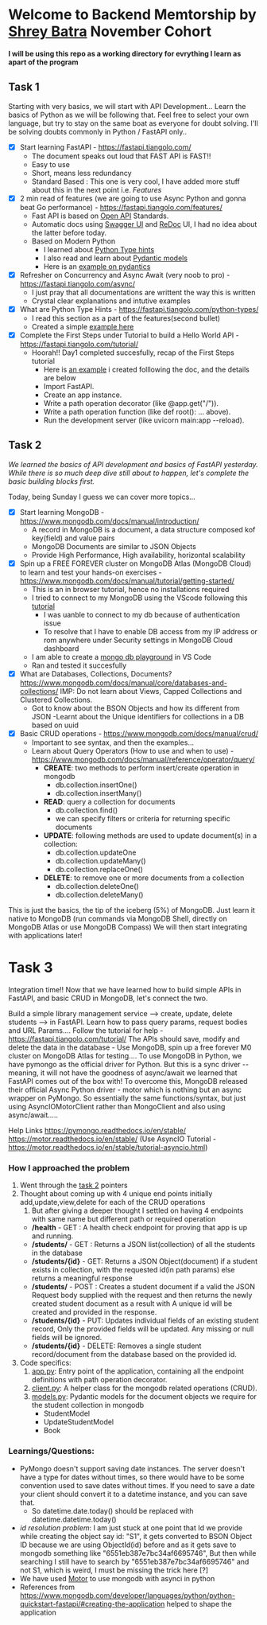 # Welcome to Backend Memtorship by [Shrey Batra](https://www.linkedin.com/in/shreybatra/) November Cohort

**I will be using this repo as a working directory for evrything I learn as apart of the program**

## Task 1

Starting with very basics, we will start with API Development... Learn the basics of Python as we will be following that. Feel free to select your own language, but try to stay on the same boat as everyone for doubt solving. I'll be solving doubts commonly in Python / FastAPI only..

- [x] Start learning FastAPI - https://fastapi.tiangolo.com/
  - The document speaks out loud that FAST API is FAST!!
  - Easy to use
  - Short, means less redundancy
  - Standard Based : This one is very cool, I have added more stuff about this in the next point i.e. *Features*
- [x] 2 min read of features (we are going to use Async Python and gonna beat Go performance) - https://fastapi.tiangolo.com/features/
  - Fast API is based on [Open API](https://github.com/OAI/OpenAPI-Specification) Standards.
  - Automatic docs using [Swagger UI](https://github.com/swagger-api/swagger-ui) and [ReDoc](https://github.com/Rebilly/ReDoc) UI, I had no idea about the latter before today.
  - Based on Modern Python
    - I learned about [Python Type hints ](https://fastapi.tiangolo.com/python-types/)
    - I also read and learn about [Pydantic models](https://fastapi.tiangolo.com/python-types/#pydantic-models) 
    - Here is an [example on pydantics](playground/pydantic_example.py)
- [x] Refresher on Concurrency and Async Await (very noob to pro) - https://fastapi.tiangolo.com/async/
  - I just pray that all documentations are writtent the way this is written
  - Crystal clear explanations and intutive examples
- [x] What are Python Type Hints - https://fastapi.tiangolo.com/python-types/
  - I read this section as a part of the features(second bullet)
  - Created a simple [example here](playground/type_hints.py)
- [x] Complete the First Steps under Tutorial to build a Hello World API - https://fastapi.tiangolo.com/tutorial/
  - Hoorah!! Day1 completed succesfully, recap of the First Steps tutorial
    - Here is [an example](playground/first_steps/main.py) i created folllowing the doc, and the details are below
    - Import FastAPI.
    - Create an app instance.
    - Write a path operation decorator (like @app.get("/")).
    - Write a path operation function (like def root(): ... above).
    - Run the development server (like uvicorn main:app --reload).

## Task 2

*We learned the basics of API development and basics of FastAPI yesterday. While there is so much deep dive still about to happen, let's complete the basic building blocks first.*

Today, being Sunday I guess we can cover more topics...
- [x] Start learning MongoDB - https://www.mongodb.com/docs/manual/introduction/
  - A record in MongoDB is a document, a data structure composed kof key(field) and value pairs
  - MongoDB  Documents are similar to JSON Objects
  - Provide High Performance, High availability, horizontal scalability
- [x] Spin up a FREE FOREVER cluster on MongoDB Atlas (MongoDB Cloud) to learn and test your hands-on exercises - https://www.mongodb.com/docs/manual/tutorial/getting-started/
  - This is an in browser tutorial, hence no installations required
  - I tried to connect to my MongoDB using the VScode following this [tutorial](https://www.mongodb.com/docs/mongodb-vscode/connect/)
    - I was uanble to connect to my db because of authentication issue
    - To resolve that I have to enable DB access from my IP address or rom anywhere under Security settings in MongoDB Cloud dashboard
  - I am able to create a [mongo db playground](playground/mongodb/playground-1.mongodb.js) in VS Code
  - Ran and tested it succesfully
- [x] What are Databases, Collections, Documents? https://www.mongodb.com/docs/manual/core/databases-and-collections/
    IMP: Do not learn about Views, Capped Collections and Clustered Collections.
    - Got to know about the BSON Objects and how its different from JSON
    -Learnt about the Unique identifiers for collections in a DB based on uuid
- [x] Basic CRUD operations - https://www.mongodb.com/docs/manual/crud/
    - Important to see syntax, and then the examples...
    - Learn about Query Operators (How to use and when to use) - https://www.mongodb.com/docs/manual/reference/operator/query/
      - **CREATE**: two methods to perform insert/create operation in mongodb
        - db.collection.insertOne()
        - db.collection.insertMany()
      - **READ**: query a collection for documents
        - db.collection.find()
        - we can specify filters or criteria for returning specific documents
      - **UPDATE**: following methods are used to update document(s) in a collection:
        - db.collection.updateOne
        - db.collection.updateMany()
        - db.collection.replaceOne()
      - **DELETE**: to remove one or more documents from a collection
        - db.collection.deleteOne()
        - db.collection.deleteMany()

This is just the basics, the tip of the iceberg (5%) of MongoDB. Just learn it native to MongoDB (run commands via MongoDB Shell, directly on MongoDB Atlas or use MongoDB Compass)
We will then start integrating with applications later!



# Task 3

Integration time!! Now that we have learned how to build simple APIs in FastAPI, and basic CRUD in MongoDB, let's connect the two.

Build a simple library management service --> create, update, delete students --> in FastAPI. Learn how to pass query params, request bodies and URL Params.... Follow the tutorial for help - https://fastapi.tiangolo.com/tutorial/
The APIs should save, modify and delete the data in the database - Use MongoDB, spin up a free forever M0 cluster on MongoDB Atlas for testing....
To use MongoDB in Python, we have pymongo as the official driver for Python. But this is a sync driver -- meaning, it will not have the goodness of async/await we learned that FastAPI comes out of the box with!
To overcome this, MongoDB released their official Async Python driver - motor which is nothing but an async wrapper on PyMongo. So essentially the same functions/syntax, but just using AsyncIOMotorClient rather than MongoClient and also using async/await.....

Help Links
https://pymongo.readthedocs.io/en/stable/
https://motor.readthedocs.io/en/stable/ (Use AsyncIO Tutorial - https://motor.readthedocs.io/en/stable/tutorial-asyncio.html)

### How I approached the problem

1. Went through the [task 2](#task-2) pointers
2. Thought about coming up with 4 unique end points initially add,update,view,delete for each of the CRUD operations
   1. But after giving a deeper thought I settled on having 4 endpoints with same name but different path or required operation
     - **/health** - GET : A health check endpoint for proving that app is up and running.
     - **/students/** - GET : Returns a JSON list(collection) of all the students in the database
     - **/students/{id}** - GET: Returns a JSON Object(document) if a student exists in collection, with the requested id(in path params) else returns a meaningful response
     - **/students/** - POST : Creates a student document if a valid the JSON Request body supplied with the request and then returns the newly created student document as a result with A unique id will be created and provided in the response.
     - **/students/{id}** - PUT: Updates individual fields of an existing student record, Only the provided fields will be updated. Any missing or null fields will be ignored.
     - **/students/{id}** - DELETE: Removes a single student record/document from the database based on the provided id.
3. Code specifics:
   1. [app.py](playground\library-management-service\app.py): Entry point of the application, containing all the endpoint definitions with path operation decorator.
   2. [client.py](playground\library-management-service\client.py): A helper class for the mongodb related operations (CRUD).
   3. [models.py](playground\library-management-service\models.py): Pydantic models for the document objects we require for the student collection in mongodb
      -  StudentModel
      -  UpdateStudentModel
      -  Book



### Learnings/Questions:

- PyMongo doesn't support saving date instances. The server doesn't have a type for dates without times, so there would have to be some convention used to save dates without times. If you need to save a date your client should convert it to a datetime instance, and you can save that.
  - So datetime.date.today() should be replaced with datetime.datetime.today()
- *id resolution problem*: I am just stuck at one point that Id we provide while creating the object say id: "S1", it gets converted to BSON Object ID because we are using ObjectId(id) before and as it gets save to mongodb something like "6551eb387e7bc34af6695746", But then while searching I still have to search by "6551eb387e7bc34af6695746" and not S1, which is weird, I must be missing the trick here [?]
- We have used [Motor](https://motor.readthedocs.io/en/stable/tutorial-asyncio.html) to use mongodb with asynci in python 
- References from https://www.mongodb.com/developer/languages/python/python-quickstart-fastapi/#creating-the-application helped to shape the application